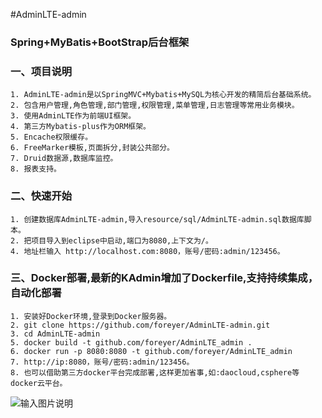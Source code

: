 #AdminLTE-admin 
### Spring+MyBatis+BootStrap后台框架
###  **一、项目说明** 
```
1. AdminLTE-admin是以SpringMVC+Mybatis+MySQL为核心开发的精简后台基础系统。
2. 包含用户管理,角色管理,部门管理,权限管理,菜单管理,日志管理等常用业务模块。
3. 使用AdminLTE作为前端UI框架。
4. 第三方Mybatis-plus作为ORM框架。
5. Encache权限缓存。
6. FreeMarker模板,页面拆分,封装公共部分。
7. Druid数据源,数据库监控。
8. 报表支持。
```
###  **二、快速开始** 
```
1. 创建数据库AdminLTE-admin,导入resource/sql/AdminLTE-admin.sql数据库脚本。
2. 把项目导入到eclipse中启动,端口为8080,上下文为/。
4. 地址栏输入 http://localhost.com:8080，账号/密码:admin/123456。
```
###  **三、Docker部署,最新的KAdmin增加了Dockerfile,支持持续集成，自动化部署** 
```
1. 安装好Docker环境,登录到Docker服务器。
2. git clone https://github.com/foreyer/AdminLTE-admin.git
3. cd AdminLTE-admin
5. docker build -t github.com/foreyer/AdminLTE_admin .
6. docker run -p 8080:8080 -t github.com/foreyer/AdminLTE_admin
7. http://ip:8080，账号/密码:admin/123456。
8. 也可以借助第三方docker平台完成部署,这样更加省事,如:daocloud,csphere等docker云平台。
```
![输入图片说明](http://git.oschina.net/uploads/images/2017/0227/134231_4d568122_89451.png "在这里输入图片标题")